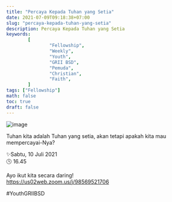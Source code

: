 ```yaml
---
title: "Percaya Kepada Tuhan yang Setia"
date: 2021-07-09T09:18:38+07:00
slug: "percaya-kepada-tuhan-yang-setia"
description: Percaya Kepada Tuhan yang Setia
keywords:
        [
                "Fellowship",
                "Weekly",
                "Youth",
                "GRII BSD",
                "Pemuda",
                "Christian",
                "Faith",
        ]
tags: ["Fellowship"]
math: false
toc: true
draft: false
---
```


![image](/images/events/20210710.jpeg)

Tuhan kita adalah Tuhan yang setia, akan tetapi apakah kita mau mempercayai-Nya?

✨Sabtu, 10 Juli 2021\
🕓 16.45

Ayo ikut kita secara daring!\
https://us02web.zoom.us/j/98569521706

#YouthGRIIBSD

